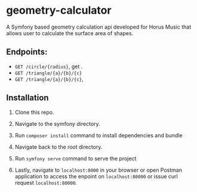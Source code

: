# geometry-calculator
A Symfony based geometry calculation api developed for Horus Music that allows user to calculate the surface area of shapes. 

## Endpoints:

- `GET /circle/{radius}`, get .
- `GET /triangle/{a}/{b}/{c}`
- `GET /triangle/{a}/{b}/{c}`, 

## Installation

1. Clone this repo.

2. Navigate to the symfony directory.

3. Run ```composer install``` command to install dependencies and bundle

4. Navigate back to the root directory.

5. Run ```symfony serve``` command to serve the project

6. Lastly, navigate to `localhost:8000` in your browser or open Postman application to access the enpoint on `localhost:80000` or issue curl request `localhost:80000`.
